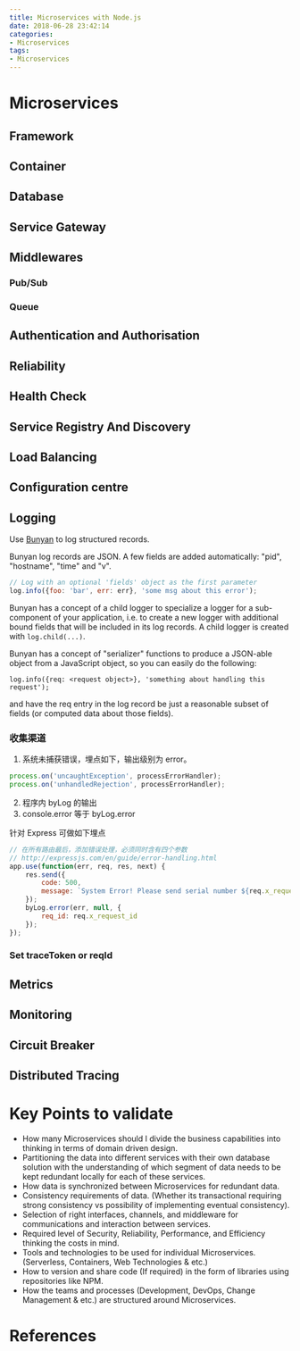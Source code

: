 ```yaml
---
title: Microservices with Node.js
date: 2018-06-28 23:42:14
categories:
- Microservices
tags:
- Microservices
---
```

# Microservices

## Framework

## Container

## Database

## Service Gateway

## Middlewares
### Pub/Sub

### Queue

## Authentication and Authorisation

## Reliability

## Health Check

## Service Registry And Discovery

## Load Balancing

## Configuration centre

## Logging

Use [Bunyan](https://github.com/trentm/node-bunyan) to log structured records.

Bunyan log records are JSON. A few fields are added automatically: "pid", "hostname", "time" and "v".

```javascript
// Log with an optional 'fields' object as the first parameter
log.info({foo: 'bar', err: err}, 'some msg about this error');
```

Bunyan has a concept of a child logger to specialize a logger for a sub-component of your application, i.e. to create a new logger with additional bound fields that will be included in its log records. A child logger is created with `log.child(...)`.

Bunyan has a concept of "serializer" functions to produce a JSON-able object from a JavaScript object, so you can easily do the following:

`log.info({req: <request object>}, 'something about handling this request');`

and have the req entry in the log record be just a reasonable subset of <request object> fields (or computed data about those fields).

### 收集渠道

1. 系统未捕获错误，埋点如下，输出级别为 error。
```javascript
process.on('uncaughtException', processErrorHandler);  
process.on('unhandledRejection', processErrorHandler);
```
2. 程序内 byLog 的输出
3. console.error 等于 byLog.error

针对 Express 可做如下埋点
```javascript
// 在所有路由最后，添加错误处理，必须同时含有四个参数
// http://expressjs.com/en/guide/error-handling.html
app.use(function(err, req, res, next) {  
    res.send({
        code: 500,
        message: `System Error! Please send serial number ${req.x_request_id} to administer`
    });
    byLog.error(err, null, {
        req_id: req.x_request_id
    });
});
```

### Set traceToken or reqId

## Metrics

## Monitoring

## Circuit Breaker

## Distributed Tracing

# Key Points to validate

* How many Microservices should I divide the business capabilities into thinking in terms of domain driven design.
* Partitioning the data into different services with their own database solution with the understanding of which segment of data needs to be kept redundant locally for each of these services.
* How data is synchronized between Microservices for redundant data.
* Consistency requirements of data. (Whether its transactional requiring strong consistency vs possibility of implementing eventual consistency).
* Selection of right interfaces, channels, and middleware for communications and interaction between services.
* Required level of Security, Reliability, Performance, and Efficiency thinking the costs in mind.
* Tools and technologies to be used for individual Microservices. (Serverless, Containers, Web Technologies & etc.)
* How to version and share code (If required) in the form of libraries using repositories like NPM.
* How the teams and processes (Development, DevOps, Change Management & etc.) are structured around Microservices.

# References
